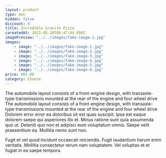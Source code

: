 ```yaml
---
layout: product
type: men
hidden: false
discount: 0
title: Incredible Granite Pizza
careatedAt: 2021-05-28T08:47:04.006Z
imagePreview: "../../images/fake-image-1.jpg"
images:
    - image: "../../images/fake-image-1.jpg"
    - image: "../../images/fake-image-2.jpg"
    - image: "../../images/fake-image-3.jpg"
    - image: "../../images/fake-image-4.jpg"
    - image: "../../images/fake-image-5.jpg"
    - image: "../../images/fake-image-6.jpg"
price: 981.00
category: Cheese
---
```

The automobile layout consists of a front-engine design, with transaxle-type transmissions mounted at the rear of the engine and four wheel drive
The automobile layout consists of a front-engine design, with transaxle-type transmissions mounted at the rear of the engine and four wheel drive
Dolorem error error ea doloribus sit est quas suscipit. Ipsa est eaque dolorem saepe qui asperiores illo et. Minus ratione sunt quia assumenda quo ut. Deleniti quo non et adipisci eum voluptatum omnis. Saepe velit praesentium ea. Mollitia nemo sunt non.
 Fugit et vel quod incidunt occaecati reiciendis. Fugit laudantium harum enim veritatis. Mollitia consectetur rerum nam voluptatem. Vel voluptas et et fugiat in ea saepe tempora.
